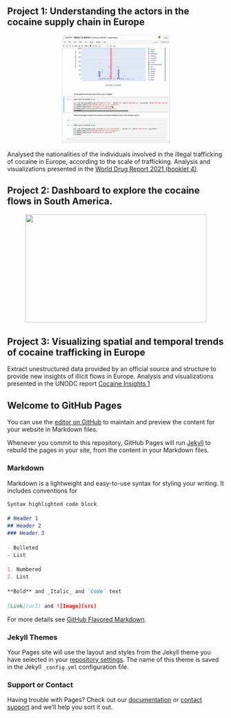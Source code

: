 ## Project 1: Understanding the actors in the cocaine supply chain in Europe
<center>
  <img src="actors_analysis.gif" width="250" height="250"/>
</center>


Analysed the nationalities of the individuals involved in the illegal trafficking of cocaine in Europe, according to the scale of trafficking. Analysis and visualizations presented in the [World Drug Report 2021 (booklet 4)](https://www.unodc.org/unodc/en/data-and-analysis/wdr-2021_booklet-4.html). 

## Project 2: Dashboard to explore the cocaine flows in South America.
<center>
  <img src="dashboard_incidents_SA.gif" width="420" height="250"/>
</center>

## Project 3: Visualizing spatial and temporal trends of cocaine trafficking in Europe
Extract unestructured data provided by an official source and structure to provide new insights of illicit flows in Europe. Analysis and visualizations presented in the UNODC report [Cocaine Insights 1](https://www.unodc.org/documents/data-and-analysis/cocaine/Cocaine_Insights_2021.pdf)



## Welcome to GitHub Pages

You can use the [editor on GitHub](https://github.com/alanarroyo/Portfolio/edit/gh-pages/index.md) to maintain and preview the content for your website in Markdown files.

Whenever you commit to this repository, GitHub Pages will run [Jekyll](https://jekyllrb.com/) to rebuild the pages in your site, from the content in your Markdown files.

### Markdown

Markdown is a lightweight and easy-to-use syntax for styling your writing. It includes conventions for

```markdown
Syntax highlighted code block

# Header 1
## Header 2
### Header 3

- Bulleted
- List

1. Numbered
2. List

**Bold** and _Italic_ and `Code` text

[Link](url) and ![Image](src)
```

For more details see [GitHub Flavored Markdown](https://guides.github.com/features/mastering-markdown/).

### Jekyll Themes

Your Pages site will use the layout and styles from the Jekyll theme you have selected in your [repository settings](https://github.com/alanarroyo/Portfolio/settings/pages). The name of this theme is saved in the Jekyll `_config.yml` configuration file.

### Support or Contact

Having trouble with Pages? Check out our [documentation](https://docs.github.com/categories/github-pages-basics/) or [contact support](https://support.github.com/contact) and we’ll help you sort it out.
